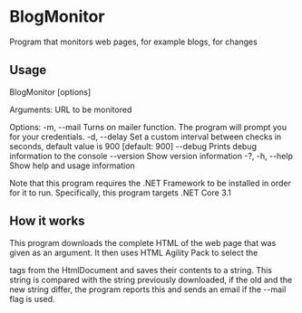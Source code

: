 # BlogMonitor
Program that monitors web pages, for example blogs, for changes

## Usage
 BlogMonitor [options] <url>

Arguments:
  <url>    URL to be monitored

Options:
  -m, --mail             Turns on mailer function. The program will prompt you for your credentials.
  -d, --delay <delay>    Set a custom interval between checks in seconds, default value is 900 [default: 900]
  --debug                Prints debug information to the console
  --version              Show version information
  -?, -h, --help         Show help and usage information
 
 Note that this program requires the .NET Framework to be installed in order for it to run. Specifically, this program targets .NET Core 3.1

## How it works
This program downloads the complete HTML of the web page that was given as an argument. It then uses HTML Agility Pack to select the <p> tags from the HtmlDocument and saves their contents to a string. This string is compared with the string previously downloaded, if the old and the new string differ, the program reports this and sends an email if the --mail flag is used.
